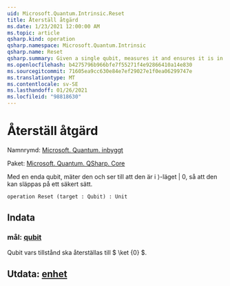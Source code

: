 ```yaml
---
uid: Microsoft.Quantum.Intrinsic.Reset
title: Återställ åtgärd
ms.date: 1/23/2021 12:00:00 AM
ms.topic: article
qsharp.kind: operation
qsharp.namespace: Microsoft.Quantum.Intrinsic
qsharp.name: Reset
qsharp.summary: Given a single qubit, measures it and ensures it is in the |0⟩ state such that it can be safely released.
ms.openlocfilehash: b4275796b966bfe7f55271f4e92866410a14e830
ms.sourcegitcommit: 71605ea9cc630e84e7ef29027e1f0ea06299747e
ms.translationtype: MT
ms.contentlocale: sv-SE
ms.lasthandoff: 01/26/2021
ms.locfileid: "98818630"
---
```

# <a name="reset-operation"></a>Återställ åtgärd

Namnrymd: [Microsoft. Quantum. inbyggt](xref:Microsoft.Quantum.Intrinsic)

Paket: [Microsoft. Quantum. QSharp. Core](https://nuget.org/packages/Microsoft.Quantum.QSharp.Core)


Med en enda qubit, mäter den och ser till att den är i ⟩-läget | 0, så att den kan släppas på ett säkert sätt.

```qsharp
operation Reset (target : Qubit) : Unit
```


## <a name="input"></a>Indata

### <a name="target--qubit"></a>mål: [qubit](xref:microsoft.quantum.lang-ref.qubit)

Qubit vars tillstånd ska återställas till $ \ket {0} $.



## <a name="output--unit"></a>Utdata: [enhet](xref:microsoft.quantum.lang-ref.unit)

